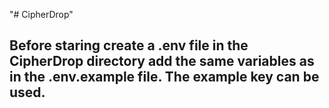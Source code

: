 "# CipherDrop" 

## Before staring create a .env file in the CipherDrop directory add the same variables as in the .env.example file. The example key can be used.
```

